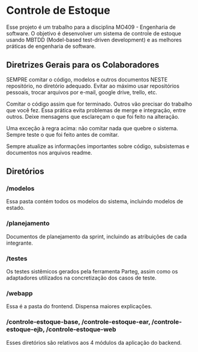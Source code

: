 
# Controle de Estoque

Esse projeto é um trabalho para a disciplina MO409 - Engenharia de software. O objetivo
é desenvolver um sistema de controle de estoque usando MBTDD (Model-based test-driven development)
e as melhores práticas de engenharia de software.

## Diretrizes Gerais para os Colaboradores

SEMPRE comitar o código, modelos e outros documentos NESTE repositório, no diretório
adequado. Evitar ao máximo usar repositórios pessoais, trocar arquivos por e-mail,
google drive, trello, etc.

Comitar o código assim que for terminado. Outros vão precisar do trabalho que você fez.
Essa prática evita problemas de merge e integração, entre outros.
Deixe mensagens que esclareçam o que foi feito na alteração.

Uma exceção à regra acima: não comitar nada que quebre o sistema. Sempre teste o que foi
feito antes de comitar.

Sempre atualize as informações importantes sobre código, subsistemas e documentos nos arquivos readme.


## Diretórios

### /modelos

Essa pasta contém todos os modelos do sistema, incluindo modelos de estado.

### /planejamento

Documentos de planejamento da sprint, incluindo as atribuições de cada integrante.

### /testes

Os testes sistêmicos gerados pela ferramenta Parteg, assim como os adaptadores
utilizados na concretização dos casos de teste.

### /webapp

Essa é a pasta do frontend. Dispensa maiores explicações.

### /controle-estoque-base, /controle-estoque-ear, /controle-estoque-ejb, /controle-estoque-web

Esses diretórios são relativos aos 4 módulos da aplicação do backend.
